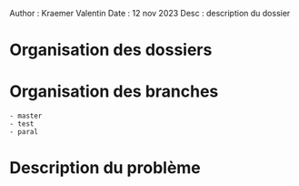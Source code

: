 Author : Kraemer Valentin 
Date : 12 nov 2023 
Desc : description du dossier


# Organisation des dossiers 


# Organisation des branches 
    - master 
    - test
    - paral



# Description du problème 